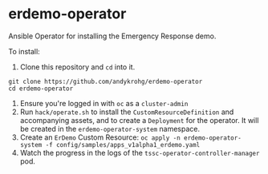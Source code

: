 # erdemo-operator

Ansible Operator for installing the Emergency Response demo.

To install:
1. Clone this repository and `cd` into it.
```
git clone https://github.com/andykrohg/erdemo-operator
cd erdemo-operator 
```
1. Ensure you're logged in with `oc` as a `cluster-admin`
1. Run `hack/operate.sh` to install the `CustomResourceDefinition` and accompanying assets, and to create a `Deployment` for the operator. It will be created in the `erdemo-operator-system` namespace.
1. Create an `ErDemo` Custom Resource: `oc apply -n erdemo-operator-system -f config/samples/apps_v1alpha1_erdemo.yaml`
1. Watch the progress in the logs of the `tssc-operator-controller-manager` pod.
